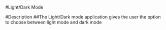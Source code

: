 #Light/Dark Mode

#Description
##The Light/Dark mode application gives the user the option to choose between light mode and dark mode 
